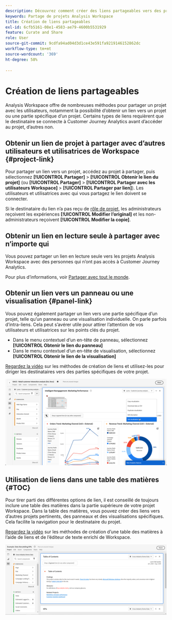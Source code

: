 ```yaml
---
description: Découvrez comment créer des liens partageables vers des projets ou des visualisations
keywords: Partage de projets Analysis Workspace
title: Création de liens partageables
exl-id: 6cfb5161-08e1-4583-ae79-4600b5531929
feature: Curate and Share
role: User
source-git-commit: 9cdfa94ad04d3d1ce43e591fa9219146152862dc
workflow-type: tm+mt
source-wordcount: '369'
ht-degree: 58%

---
```


# Création de liens partageables

Analysis Workspace offre de nombreuses méthodes pour partager un projet avec les utilisateurs, notamment la possibilité d’obtenir un lien vers un projet ou une partie spécifique d’un projet. Certains types de liens requièrent que le destinataire se connecte à Customer Journey Analytics avant d’accéder au projet, d’autres non.

## Obtenir un lien de projet à partager avec d’autres utilisateurs et utilisatrices de Workspace {#project-link}

Pour partager un lien vers un projet, accédez au projet à partager, puis sélectionnez **[!UICONTROL Partager]** > **[!UICONTROL Obtenir le lien du projet]** (ou **[!UICONTROL Partager]** > **[!UICONTROL Partager avec les utilisateurs Workspace]** > **[!UICONTROL Partager par lien]**). Les utilisateurs et utilisatrices avec qui vous partagez le lien doivent se connecter.

Si le destinataire du lien n’a pas reçu de [rôle de projet](/help/analysis-workspace/curate-share/share-projects.md), les administrateurs reçoivent les expériences **[!UICONTROL Modifier l’original]** et les non-administrateurs reçoivent **[!UICONTROL Modifier la copie]**.

## Obtenir un lien en lecture seule à partager avec n’importe qui

Vous pouvez partager un lien en lecture seule vers les projets Analysis Workspace avec des personnes qui n’ont pas accès à Customer Journey Analytics.

Pour plus d’informations, voir [Partager avec tout le monde](/help/analysis-workspace/curate-share/share-projects.md#share-a-project-with-anyone-no-login-required).

## Obtenir un lien vers un panneau ou une visualisation {#panel-link}

Vous pouvez également partager un lien vers une partie spécifique d’un projet, telle qu’un panneau ou une visualisation individuelle. On parle parfois d’intra-liens. Cela peut s’avérer utile pour attirer l’attention de vos utilisateurs et utilisatrices sur les points clés du projet.

* Dans le menu contextuel d’un en-tête de panneau, sélectionnez **[!UICONTROL Obtenir le lien du panneau]**
* Dans le menu contextuel d’un en-tête de visualisation, sélectionnez **[!UICONTROL Obtenir le lien de la visualisation]**

[Regardez la vidéo](https://experienceleague.adobe.com/docs/analytics-learn/tutorials/analysis-workspace/visualizations/intra-linking-in-analysis-workspace.html?lang=fr) sur les méthodes de création de liens et utilisez-les pour diriger les destinataires vers des parties spécifiques de votre projet.

![Menu déroulant après avoir cliqué avec le bouton droit sur l’en-tête avec le lien Obtenir la visualisation en surbrillance.](assets/get-visualization-link.png)

## Utilisation de liens dans une table des matières {#TOC}

Pour tirer parti des différentes options de lien, il est conseillé de toujours inclure une table des matières dans la partie supérieure de votre projet Workspace. Dans la table des matières, vous pouvez créer des liens vers d’autres projets pertinents, des panneaux et des visualisations spécifiques. Cela facilite la navigation pour le destinataire du projet.

[Regardez la vidéo](https://experienceleague.adobe.com/docs/analytics-learn/tutorials/analysis-workspace/navigating-workspace-projects/create-a-toc-in-analysis-workspace.html?lang=fr) sur les méthodes de création d’une table des matières à l’aide de liens et de l’éditeur de texte enrichi de Workspace.

![Un projet Table des matières.](assets/toc.png)
